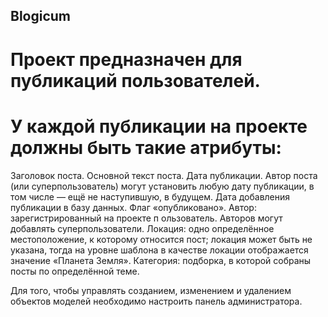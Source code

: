 ## Blogicum

# Проект предназначен для публикаций пользователей. 
# У каждой публикации на проекте должны быть такие атрибуты:

Заголовок поста. Основной текст поста. Дата публикации. Автор поста (или суперпользователь) могут установить любую дату публикации, в том числе — ещё не наступившую, в будущем. Дата добавления публикации в базу данных. Флаг «опубликовано». Автор: зарегистрированный на проекте п ользователь. Авторов могут добавлять суперпользователи. Локация: одно определённое местоположение, к которому относится пост; локация может быть не указана, тогда на уровне шаблона в качестве локации отображается значение «Планета Земля». Категория: подборка, в которой собраны посты по определённой теме.

Для того, чтобы управлять созданием, изменением и удалением объектов моделей необходимо настроить панель администратора.
